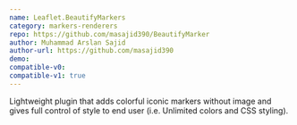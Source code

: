 ```yaml
---
name: Leaflet.BeautifyMarkers
category: markers-renderers
repo: https://github.com/masajid390/BeautifyMarker
author: Muhammad Arslan Sajid
author-url: https://github.com/masajid390
demo: 
compatible-v0:
compatible-v1: true
---
```


Lightweight plugin that adds colorful iconic markers without image and gives full control of style to end user (i.e. Unlimited colors and CSS styling).
